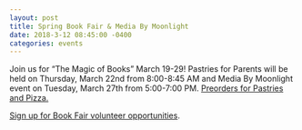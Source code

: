 ```yaml
---
layout: post
title: Spring Book Fair & Media By Moonlight
date: 2018-3-12 08:45:00 -0400
categories: events
---
```

Join us for “The Magic of Books” March 19-29! Pastries for Parents will be held on Thursday, March 22nd from 8:00-8:45 AM and Media By Moonlight event on Tuesday, March 27th from 5:00-7:00 PM. [Preorders for Pastries and Pizza.](https://goo.gl/forms/Tr7A5XHVGXZmYsi43)

[Sign up for Book Fair volunteer opportunities](http://track.spe.schoolmessenger.com/f/a/HsyIe4iUo7_URT9PEiiT6A~~/AAAAAQA~/RgRchC0IP0Q4aHR0cDovL3d3dy5zaWdudXBnZW5pdXMuY29tL2dvLzUwODBiNGVhOWFmMmVhYmY1OC1zY2hvb2xXB3NjaG9vbG1YBAAAAAFCCgADiPmiWgvH7qlSEXNjaG9vbEBnb3BhY2sub3Jn).



